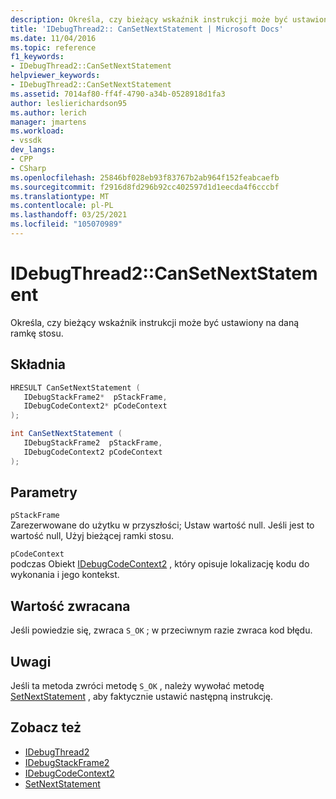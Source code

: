 ```yaml
---
description: Określa, czy bieżący wskaźnik instrukcji może być ustawiony na daną ramkę stosu.
title: 'IDebugThread2:: CanSetNextStatement | Microsoft Docs'
ms.date: 11/04/2016
ms.topic: reference
f1_keywords:
- IDebugThread2::CanSetNextStatement
helpviewer_keywords:
- IDebugThread2::CanSetNextStatement
ms.assetid: 7014af80-ff4f-4790-a34b-0528918d1fa3
author: leslierichardson95
ms.author: lerich
manager: jmartens
ms.workload:
- vssdk
dev_langs:
- CPP
- CSharp
ms.openlocfilehash: 25846bf028eb93f83767b2ab964f152feabcaefb
ms.sourcegitcommit: f2916d8fd296b92cc402597d1d1eecda4f6cccbf
ms.translationtype: MT
ms.contentlocale: pl-PL
ms.lasthandoff: 03/25/2021
ms.locfileid: "105070989"
---
```

# <a name="idebugthread2cansetnextstatement"></a>IDebugThread2::CanSetNextStatement
Określa, czy bieżący wskaźnik instrukcji może być ustawiony na daną ramkę stosu.

## <a name="syntax"></a>Składnia

```cpp
HRESULT CanSetNextStatement ( 
   IDebugStackFrame2*  pStackFrame,
   IDebugCodeContext2* pCodeContext
);
```

```csharp
int CanSetNextStatement ( 
   IDebugStackFrame2  pStackFrame,
   IDebugCodeContext2 pCodeContext
);
```

## <a name="parameters"></a>Parametry
`pStackFrame`\
Zarezerwowane do użytku w przyszłości; Ustaw wartość null. Jeśli jest to wartość null, Użyj bieżącej ramki stosu.

`pCodeContext`\
podczas Obiekt [IDebugCodeContext2](../../../extensibility/debugger/reference/idebugcodecontext2.md) , który opisuje lokalizację kodu do wykonania i jego kontekst.

## <a name="return-value"></a>Wartość zwracana
 Jeśli powiedzie się, zwraca `S_OK` ; w przeciwnym razie zwraca kod błędu.

## <a name="remarks"></a>Uwagi
 Jeśli ta metoda zwróci metodę `S_OK` , należy wywołać metodę [SetNextStatement](../../../extensibility/debugger/reference/idebugthread2-setnextstatement.md) , aby faktycznie ustawić następną instrukcję.

## <a name="see-also"></a>Zobacz też
- [IDebugThread2](../../../extensibility/debugger/reference/idebugthread2.md)
- [IDebugStackFrame2](../../../extensibility/debugger/reference/idebugstackframe2.md)
- [IDebugCodeContext2](../../../extensibility/debugger/reference/idebugcodecontext2.md)
- [SetNextStatement](../../../extensibility/debugger/reference/idebugthread2-setnextstatement.md)

